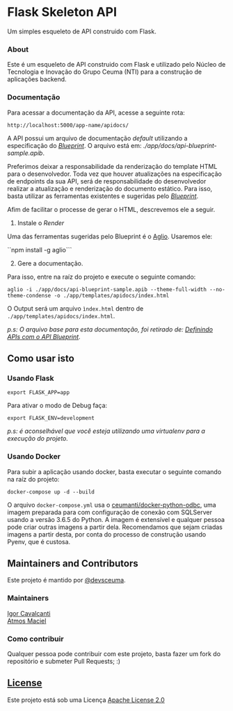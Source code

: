 # Flask Skeleton API

Um simples esqueleto de API construido com Flask.

### About

Este é um esqueleto de API construido com Flask e utilizado pelo Núcleo de Tecnologia e Inovação do Grupo Ceuma (NTI) para a construção de aplicações backend.

### Documentação

Para acessar a documentação da API, acesse a seguinte rota:

```
http://localhost:5000/app-name/apidocs/
```

A API possui um arquivo de documentação *default* utilizando a especificação do *[Blueprint](https://apiblueprint.org/)*.
O arquivo está em: *./app/docs/api-blueprint-sample.apib*.

Preferimos deixar a responsabilidade da renderização do template HTML para o desenvolvedor.
Toda vez que houver atualizações na especificação de endpoints da sua API, será de responsabilidade do desenvolvedor realizar a atualização e renderização do documento estático.
Para isso, basta utilizar as ferramentas existentes e sugeridas pelo *[Blueprint](https://apiblueprint.org/)*.

Afim de facilitar o processe de gerar o HTML, descrevemos ele a seguir.

1. Instale o *Render*

Uma das ferramentas sugeridas pelo Blueprint é o [Aglio](https://github.com/danielgtaylor/aglio). Usaremos ele:

``npm install -g aglio```

2. Gere a documentação.

Para isso, entre na raíz do projeto e execute o seguinte comando:

```
aglio -i ./app/docs/api-blueprint-sample.apib --theme-full-width --no-theme-condense -o ./app/templates/apidocs/index.html
```

O Output será um arquivo ```ìndex.html``` dentro de ```./app/templates/apidocs/index.html```.

*p.s: O arquivo base para esta documentação, foi retirado de: [Definindo APIs com o API Blueprint](https://eltonminetto.net/post/2017-06-29-definindo-apis-com-api-blueprint/)*.

## Como usar isto

### Usando Flask

```export FLASK_APP=app```

Para ativar o modo de Debug faça:

```export FLASK_ENV=development```

*p.s: é aconselhável que você esteja utilizando uma virtualenv para a execução do projeto.*

### Usando Docker

Para subir a aplicação usando docker, basta executar o seguinte comando na raíz do projeto:

```docker-compose up -d --build```

O arquivo ```docker-compose.yml``` usa o [ceumanti/docker-python-odbc](https://hub.docker.com/r/ceumanti/docker-python-odbc), uma imagem preparada para com configuração de conexão com SQLServer usando a versão 3.6.5 do Python.
A imagem é extensível e qualquer pessoa pode criar outras imagens a partir dela. Recomendamos que sejam criadas imagens a partir desta, por conta do processo de construção usando Pyenv, que é custosa.

## Maintainers and Contributors

Este projeto é mantido por [@devsceuma](https://github.com/devsceuma).

### Maintainers

[Igor Cavalcanti](https://github.com/cavalcantigor) <br>
[Atmos Maciel](https://github.com/atmosmps)

### Como contribuir

Qualquer pessoa pode contribuir com este projeto, basta fazer um fork do repositório e submeter Pull Requests; :)

## [License](./LICENSE)

Este projeto está sob uma Licença [Apache License 2.0](https://choosealicense.com/licenses/apache-2.0)
